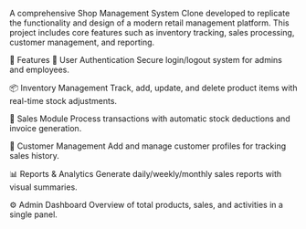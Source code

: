 A comprehensive Shop Management System Clone developed to replicate the functionality and design of a modern retail management platform. This project includes core features such as inventory tracking, sales processing, customer management, and reporting.

📌 Features
🔐 User Authentication
Secure login/logout system for admins and employees.

📦 Inventory Management
Track, add, update, and delete product items with real-time stock adjustments.

🧾 Sales Module
Process transactions with automatic stock deductions and invoice generation.

👥 Customer Management
Add and manage customer profiles for tracking sales history.

📊 Reports & Analytics
Generate daily/weekly/monthly sales reports with visual summaries.

⚙️ Admin Dashboard
Overview of total products, sales, and activities in a single panel.
